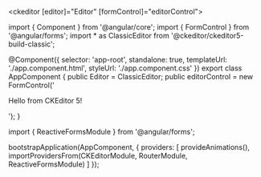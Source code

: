 <ckeditor [editor]="Editor" [formControl]="editorControl"></ckeditor>



import { Component } from '@angular/core';
import { FormControl } from '@angular/forms';
import * as ClassicEditor from '@ckeditor/ckeditor5-build-classic';

@Component({
  selector: 'app-root',
  standalone: true,
  templateUrl: './app.component.html',
  styleUrl: './app.component.css'
})
export class AppComponent {
  public Editor = ClassicEditor;
  public editorControl = new FormControl('<p>Hello from CKEditor 5!</p>');
}


import { ReactiveFormsModule } from '@angular/forms';

bootstrapApplication(AppComponent, {
  providers: [
    provideAnimations(),
    importProvidersFrom(CKEditorModule, RouterModule, ReactiveFormsModule)
  ]
});


